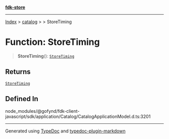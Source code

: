 [**fdk-store**](../../../README.md)
***

[Index](../../../API.md) > [catalog](../../README.md) > [<internal>](../README.md) > StoreTiming

# Function: StoreTiming

> **StoreTiming**(): [`StoreTiming`](../type-aliases/type-alias.StoreTiming.md)

## Returns

[`StoreTiming`](../type-aliases/type-alias.StoreTiming.md)

## Defined In

node\_modules/@gofynd/fdk-client-javascript/sdk/application/Catalog/CatalogApplicationModel.d.ts:3201

***
Generated using [TypeDoc](https://typedoc.org/) and [typedoc-plugin-markdown](https://www.npmjs.com/package/typedoc-plugin-markdown)
